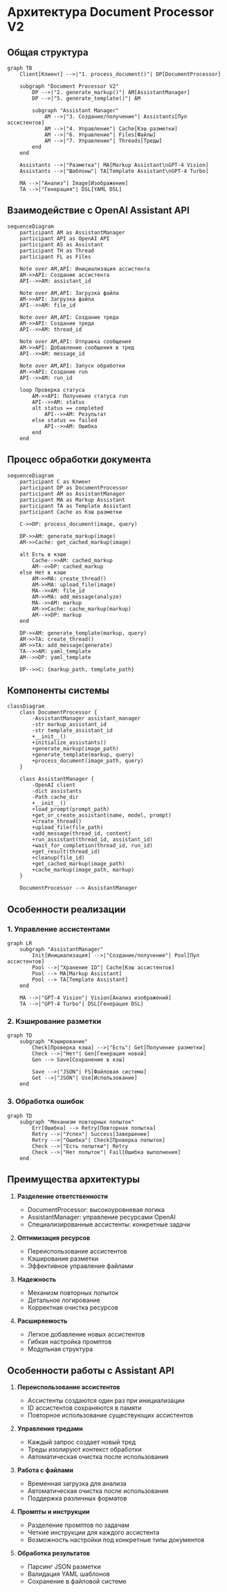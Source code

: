 # Архитектура Document Processor V2

## Общая структура

```mermaid
graph TB
    Client[Клиент] -->|"1. process_document()"| DP[DocumentProcessor]
    
    subgraph "Document Processor V2"
        DP -->|"2. generate_markup()"| AM[AssistantManager]
        DP -->|"5. generate_template()"| AM
        
        subgraph "Assistant Manager"
            AM -->|"3. Создание/получение"| Assistants[Пул ассистентов]
            AM -->|"4. Управление"| Cache[Кэш разметки]
            AM -->|"6. Управление"| Files[Файлы]
            AM -->|"7. Управление"| Threads[Треды]
        end
    end
    
    Assistants -->|"Разметка"| MA[Markup Assistant\nGPT-4 Vision]
    Assistants -->|"Шаблоны"| TA[Template Assistant\nGPT-4 Turbo]
    
    MA -->|"Анализ"| Image[Изображение]
    TA -->|"Генерация"| DSL[YAML DSL]
```

## Взаимодействие с OpenAI Assistant API

```mermaid
sequenceDiagram
    participant AM as AssistantManager
    participant API as OpenAI API
    participant AS as Assistant
    participant TH as Thread
    participant FL as Files

    Note over AM,API: Инициализация ассистента
    AM->>API: Создание ассистента
    API-->>AM: assistant_id
    
    Note over AM,API: Загрузка файла
    AM->>API: Загрузка файла
    API-->>AM: file_id
    
    Note over AM,API: Создание треда
    AM->>API: Создание треда
    API-->>AM: thread_id
    
    Note over AM,API: Отправка сообщения
    AM->>API: Добавление сообщения в тред
    API-->>AM: message_id
    
    Note over AM,API: Запуск обработки
    AM->>API: Создание run
    API-->>AM: run_id
    
    loop Проверка статуса
        AM->>API: Получение статуса run
        API-->>AM: status
        alt status == completed
            API-->>AM: Результат
        else status == failed
            API-->>AM: Ошибка
        end
    end
```

## Процесс обработки документа

```mermaid
sequenceDiagram
    participant C as Клиент
    participant DP as DocumentProcessor
    participant AM as AssistantManager
    participant MA as Markup Assistant
    participant TA as Template Assistant
    participant Cache as Кэш разметки

    C->>DP: process_document(image, query)
    
    DP->>AM: generate_markup(image)
    AM->>Cache: get_cached_markup(image)
    
    alt Есть в кэше
        Cache-->>AM: cached_markup
        AM-->>DP: cached_markup
    else Нет в кэше
        AM->>MA: create_thread()
        AM->>MA: upload_file(image)
        MA-->>AM: file_id
        AM->>MA: add_message(analyze)
        MA-->>AM: markup
        AM->>Cache: cache_markup(markup)
        AM-->>DP: markup
    end
    
    DP->>AM: generate_template(markup, query)
    AM->>TA: create_thread()
    AM->>TA: add_message(generate)
    TA-->>AM: yaml_template
    AM-->>DP: yaml_template
    
    DP-->>C: {markup_path, template_path}
```

## Компоненты системы

```mermaid
classDiagram
    class DocumentProcessor {
        -AssistantManager assistant_manager
        -str markup_assistant_id
        -str template_assistant_id
        +__init__()
        +initialize_assistants()
        +generate_markup(image_path)
        +generate_template(markup, query)
        +process_document(image_path, query)
    }
    
    class AssistantManager {
        -OpenAI client
        -dict assistants
        -Path cache_dir
        +__init__()
        +load_prompt(prompt_path)
        +get_or_create_assistant(name, model, prompt)
        +create_thread()
        +upload_file(file_path)
        +add_message(thread_id, content)
        +run_assistant(thread_id, assistant_id)
        +wait_for_completion(thread_id, run_id)
        +get_result(thread_id)
        +cleanup(file_id)
        +get_cached_markup(image_path)
        +cache_markup(image_path, markup)
    }
    
    DocumentProcessor --> AssistantManager
```

## Особенности реализации

### 1. Управление ассистентами
```mermaid
graph LR
    subgraph "AssistantManager"
        Init[Инициализация] -->|"Создание/получение"| Pool[Пул ассистентов]
        Pool -->|"Хранение ID"| Cache[Кэш ассистентов]
        Pool --> MA[Markup Assistant]
        Pool --> TA[Template Assistant]
    end
    
    MA -->|"GPT-4 Vision"| Vision[Анализ изображений]
    TA -->|"GPT-4 Turbo"| DSL[Генерация DSL]
```

### 2. Кэширование разметки
```mermaid
graph TD
    subgraph "Кэширование"
        Check[Проверка кэша] -->|"Есть"| Get[Получение разметки]
        Check -->|"Нет"| Gen[Генерация новой]
        Gen --> Save[Сохранение в кэш]
        
        Save -->|"JSON"| FS[Файловая система]
        Get -->|"JSON"| Use[Использование]
    end
```

### 3. Обработка ошибок
```mermaid
graph TD
    subgraph "Механизм повторных попыток"
        Err[Ошибка] --> Retry[Повторная попытка]
        Retry -->|"Успех"| Success[Завершение]
        Retry -->|"Ошибка"| Check[Проверка попыток]
        Check -->|"Есть попытки"| Retry
        Check -->|"Нет попыток"| Fail[Ошибка выполнения]
    end
```

## Преимущества архитектуры

1. **Разделение ответственности**
   - DocumentProcessor: высокоуровневая логика
   - AssistantManager: управление ресурсами OpenAI
   - Специализированные ассистенты: конкретные задачи

2. **Оптимизация ресурсов**
   - Переиспользование ассистентов
   - Кэширование разметки
   - Эффективное управление файлами

3. **Надежность**
   - Механизм повторных попыток
   - Детальное логирование
   - Корректная очистка ресурсов

4. **Расширяемость**
   - Легкое добавление новых ассистентов
   - Гибкая настройка промптов
   - Модульная структура

## Особенности работы с Assistant API

1. **Переиспользование ассистентов**
   - Ассистенты создаются один раз при инициализации
   - ID ассистентов сохраняются в памяти
   - Повторное использование существующих ассистентов

2. **Управление тредами**
   - Каждый запрос создает новый тред
   - Треды изолируют контекст обработки
   - Автоматическая очистка после использования

3. **Работа с файлами**
   - Временная загрузка для анализа
   - Автоматическая очистка после использования
   - Поддержка различных форматов

4. **Промпты и инструкции**
   - Разделение промптов по задачам
   - Четкие инструкции для каждого ассистента
   - Возможность настройки под конкретные типы документов

5. **Обработка результатов**
   - Парсинг JSON разметки
   - Валидация YAML шаблонов
   - Сохранение в файловой системе

